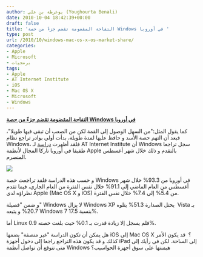 ```yaml
---
author: يوغرطة بن علي (Youghourta Benali)
date: 2010-10-04 18:42:39+00:00
draft: false
title: 'التفاحة المقضومة تقضم جزءً من حصة Windows في أوروبا '
type: post
url: /2010/10/windows-mac-os-x-os-market-share/
categories:
- Apple
- Microsoft
- برمجيات
tags:
- Apple
- AT Internet Institute
- iOS
- Mac OS X
- Microsoft
- Windows
---
```


**[التفاحة المقضومة تقضم جزءً من حصة Windows في أوروبا](http://www.it-scoop.com/2010/10/windows-mac-os-x-os-market-share)**




كما يقول المثل:"من السهل الوصول إلى القمة لكن من الصعب أن تبقى فيها طويلا"، فبعد أن التهم حصة الأسد و حافظ عليها لمدة طويلة، بدأت أولى بوادر تراجع نظام Windows، فلقد أظهرت [دراسة](http://www.atinternet-institute.com/fr-fr/equipement-internaute/systemes-d-exploitation-aout-2010/index-1-1-7-211.html) لـ AT Internet Institute أن Windows سجل تراجعا طفيفا في أوروبا تاركا المجال لأنظمة Apple بالتقدم و ذلك خلال شهر أغسطس المنصرم.




[![](http://www.it-scoop.com/wp-content/uploads/2010/10/apple-vs-windows.jpg)
](http://www.it-scoop.com/2010/10/windows-mac-os-x-os-market-share)


و حسب هذه الدراسة فلقد تراجعت حصة Windows في أوروبا من 93.3% خلال شهر أغسطس من العام الماضي إلى 91.1% خلال نفس الفترة من العام الجاري، فيما تقدم نظراؤه لدى Apple (Mac OS X و iOS) من 5.4% إلى 7.4% خلال نفس الفترة.

و ضمن "فصيلة" Windows لا يزال Windows XP يحتل الصدارة 51.3% يتلوه  Vista بـ 20.7% و يتبعه Windows 7 بنسبة 17.5%.

أما Linux فلم يسجل إلا زيادة قدرت بـ 0.1% حيث بلغت حصته 0.9%.

هل يمكن أن تكون الدراسة "غير منصفة" بضمها iOS إلى Mac OS X ؟  قد يكون الأمر كذلك و قد يكون هذه التراجع راجعا إلى دخول أجهزة iPad إلى الساحة. لكن في رأيك إلى متى تتوقع أن تواصل أنظمة Windows هيمنتها على سوق أجهزة الحواسيب؟
